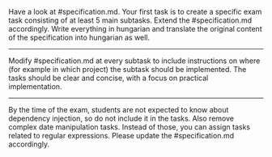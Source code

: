 Have a look at #specification.md. Your first task is to create a specific exam task consisting of at least 5 main subtasks. Extend the #specification.md accordingly. Write everything in hungarian and translate the original content of the specification into hungarian as well.

---

Modify #specification.md at every subtask to include instructions on where (for example in which project) the subtask should be implemented. The tasks should be clear and concise, with a focus on practical implementation.

---

By the time of the exam, students are not expected to know about dependency injection, so do not include it in the tasks. Also remove complex date manipulation tasks. Instead of those, you can assign tasks related to regular expressions.
Please update the #specification.md accordingly.

